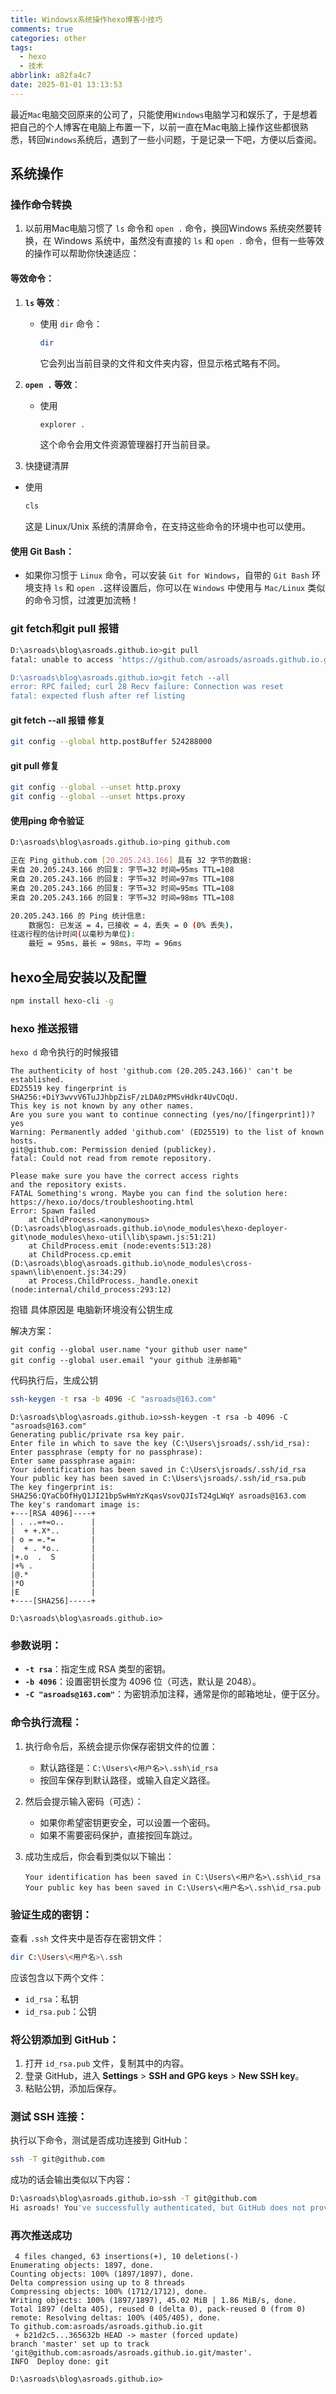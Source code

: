 ```yaml
---
title: Windowsx系统操作hexo博客小技巧
comments: true
categories: other
tags:
  - hexo
  - 技术
abbrlink: a82fa4c7
date: 2025-01-01 13:13:53
---
```


最近`Mac`电脑交回原来的公司了，只能使用`Windows`电脑学习和娱乐了，于是想着把自己的个人博客在电脑上布置一下，以前一直在Mac电脑上操作这些都很熟悉，转回`Windows`系统后，遇到了一些小问题，于是记录一下吧，方便以后查阅。
<!--more-->

## 系统操作

### 操作命令转换

1. 以前用Mac电脑习惯了 `ls` 命令和 `open .` 命令，换回Windows 系统突然要转换，在 Windows 系统中，虽然没有直接的 `ls` 和 `open .` 命令，但有一些等效的操作可以帮助你快速适应：

#### 等效命令：

1. **`ls` 等效**：

   - 使用 `dir` 命令：

     ```bash
     dir
     ```

     它会列出当前目录的文件和文件夹内容，但显示格式略有不同。

2. **`open .` 等效**：

   - 使用 

     ```bash
     explorer .
     ```

     这个命令会用文件资源管理器打开当前目录。

3.  快捷键清屏

   - 使用 

     ```bash
     cls
     ```

     这是 Linux/Unix 系统的清屏命令，在支持这些命令的环境中也可以使用。

#### 使用 Git Bash：

- 如果你习惯于 `Linux` 命令，可以安装 `Git for Windows`，自带的 `Git Bash` 环境支持 `ls` 和 `open .`这样设置后，你可以在 `Windows` 中使用与 `Mac/Linux` 类似的命令习惯，过渡更加流畅！

### git fetch和git pull 报错

```bash
D:\asroads\blog\asroads.github.io>git pull
fatal: unable to access 'https://github.com/asroads/asroads.github.io.git/': Failed to connect to github.com port 443 after 21044 ms: Couldn't connect to server

D:\asroads\blog\asroads.github.io>git fetch --all
error: RPC failed; curl 28 Recv failure: Connection was reset
fatal: expected flush after ref listing
```

#### git fetch --all 报错 修复

```bash
git config --global http.postBuffer 524288000
```

#### git pull 修复

```bash
git config --global --unset http.proxy
git config --global --unset https.proxy
```

#### 使用ping 命令验证

```bash
D:\asroads\blog\asroads.github.io>ping github.com

正在 Ping github.com [20.205.243.166] 具有 32 字节的数据:
来自 20.205.243.166 的回复: 字节=32 时间=95ms TTL=108
来自 20.205.243.166 的回复: 字节=32 时间=97ms TTL=108
来自 20.205.243.166 的回复: 字节=32 时间=95ms TTL=108
来自 20.205.243.166 的回复: 字节=32 时间=98ms TTL=108

20.205.243.166 的 Ping 统计信息:
    数据包: 已发送 = 4，已接收 = 4，丢失 = 0 (0% 丢失)，
往返行程的估计时间(以毫秒为单位):
    最短 = 95ms，最长 = 98ms，平均 = 96ms
```

## hexo全局安装以及配置

```bash
npm install hexo-cli -g
```

### hexo 推送报错

`hexo d` 命令执行的时候报错

```
The authenticity of host 'github.com (20.205.243.166)' can't be established.
ED25519 key fingerprint is SHA256:+DiY3wvvV6TuJJhbpZisF/zLDA0zPMSvHdkr4UvCOqU.
This key is not known by any other names.
Are you sure you want to continue connecting (yes/no/[fingerprint])? yes
Warning: Permanently added 'github.com' (ED25519) to the list of known hosts.
git@github.com: Permission denied (publickey).
fatal: Could not read from remote repository.

Please make sure you have the correct access rights
and the repository exists.
FATAL Something's wrong. Maybe you can find the solution here: https://hexo.io/docs/troubleshooting.html
Error: Spawn failed
    at ChildProcess.<anonymous> (D:\asroads\blog\asroads.github.io\node_modules\hexo-deployer-git\node_modules\hexo-util\lib\spawn.js:51:21)
    at ChildProcess.emit (node:events:513:28)
    at ChildProcess.cp.emit (D:\asroads\blog\asroads.github.io\node_modules\cross-spawn\lib\enoent.js:34:29)
    at Process.ChildProcess._handle.onexit (node:internal/child_process:293:12)
```

抱错 具体原因是 电脑新环境没有公钥生成

解决方案：

```
git config --global user.name "your github user name"
git config --global user.email "your github 注册邮箱"
```

代码执行后，生成公钥

```bash
ssh-keygen -t rsa -b 4096 -C "asroads@163.com"
```

```
D:\asroads\blog\asroads.github.io>ssh-keygen -t rsa -b 4096 -C "asroads@163.com"
Generating public/private rsa key pair.
Enter file in which to save the key (C:\Users\jsroads/.ssh/id_rsa):
Enter passphrase (empty for no passphrase):
Enter same passphrase again:
Your identification has been saved in C:\Users\jsroads/.ssh/id_rsa
Your public key has been saved in C:\Users\jsroads/.ssh/id_rsa.pub
The key fingerprint is:
SHA256:QYaCbOfHyQ1JI21bpSwHmYzKqasVsovQJIsT24gLWqY asroads@163.com
The key's randomart image is:
+---[RSA 4096]----+
| . ..=+=o..      |
|  + +.X*..       |
| o = =.*=        |
|  + . *o..       |
|+.o  .  S        |
|+% .             |
|@.*              |
|*O               |
|E                |
+----[SHA256]-----+

D:\asroads\blog\asroads.github.io>
```

### 参数说明：

- **`-t rsa`**：指定生成 RSA 类型的密钥。
- **`-b 4096`**：设置密钥长度为 4096 位（可选，默认是 2048）。
- **`-C "asroads@163.com"`**：为密钥添加注释，通常是你的邮箱地址，便于区分。

### 命令执行流程：

1. 执行命令后，系统会提示你保存密钥文件的位置：

   - 默认路径是：`C:\Users\<用户名>\.ssh\id_rsa`
   - 按回车保存到默认路径，或输入自定义路径。

2. 然后会提示输入密码（可选）：

   - 如果你希望密钥更安全，可以设置一个密码。
   - 如果不需要密码保护，直接按回车跳过。

3. 成功生成后，你会看到类似以下输出：

   ```
   Your identification has been saved in C:\Users\<用户名>\.ssh\id_rsa
   Your public key has been saved in C:\Users\<用户名>\.ssh\id_rsa.pub
   ```

### 验证生成的密钥：

查看 `.ssh` 文件夹中是否存在密钥文件：

```bash
dir C:\Users\<用户名>\.ssh
```

应该包含以下两个文件：

- `id_rsa`：私钥
- `id_rsa.pub`：公钥

### 将公钥添加到 GitHub：

1. 打开 `id_rsa.pub` 文件，复制其中的内容。
2. 登录 GitHub，进入 **Settings** > **SSH and GPG keys** > **New SSH key**。
3. 粘贴公钥，添加后保存。

### 测试 SSH 连接：

执行以下命令，测试是否成功连接到 GitHub：

```bash
ssh -T git@github.com
```

成功的话会输出类似以下内容：

```bash
D:\asroads\blog\asroads.github.io>ssh -T git@github.com
Hi asroads! You've successfully authenticated, but GitHub does not provide shell access.
```

### 再次推送成功

```
 4 files changed, 63 insertions(+), 10 deletions(-)
Enumerating objects: 1897, done.
Counting objects: 100% (1897/1897), done.
Delta compression using up to 8 threads
Compressing objects: 100% (1712/1712), done.
Writing objects: 100% (1897/1897), 45.02 MiB | 1.86 MiB/s, done.
Total 1897 (delta 405), reused 0 (delta 0), pack-reused 0 (from 0)
remote: Resolving deltas: 100% (405/405), done.
To github.com:asroads/asroads.github.io.git
 + b21d2c5...365632b HEAD -> master (forced update)
branch 'master' set up to track 'git@github.com:asroads/asroads.github.io.git/master'.
INFO  Deploy done: git

D:\asroads\blog\asroads.github.io>
```


